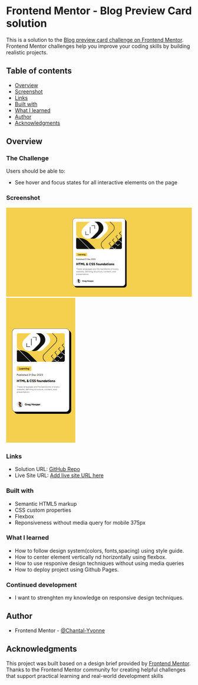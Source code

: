 # Frontend Mentor - Blog Preview Card solution

This is a solution to the [Blog preview card challenge on Frontend Mentor](https://www.frontendmentor.io/challenges/blog-preview-card-ckPaj01IcS). Frontend Mentor challenges help you improve your coding skills by building realistic projects. 

## Table of contents

  - [Overview](#overview)
  - [Screenshot](#screenshot)
  - [Links](#links)
  - [Built with](#built-with)
  - [What I learned](#what-i-learned)
  - [Author](#author)
  - [Acknowledgments](#acknowledgments)


## Overview

### The Challenge
Users should be able to:

- See hover and focus states for all interactive elements on the page

### Screenshot

![Screenshot of the finished Blog preview card ](./assets/images/desktop-1440px.png)
![Screenshot of the finished Blog preview card ](./assets/images/mobile-preview.png)

### Links

- Solution URL: [GitHub Repo](https://github.com/Chantal-Yvonne/blog-preview-card)
- Live Site URL: [Add live site URL here]( https://chantal-yvonne.github.io/blog-preview-card/)

### Built with

- Semantic HTML5 markup
- CSS custom properties
- Flexbox
- Reponsiveness without media query for mobile 375px


### What I learned
- How to follow  design system(colors, fonts,spacing) using  style guide.
- How to center element vertically nd horizontally using flexbox.
- How to use responive design techniques without using media queries
- How to deploy  project using Github Pages.

### Continued development
- I want to strenghten my knowledge on responsive design techniques.

## Author

- Frontend Mentor - [@Chantal-Yvonne](https://www.frontendmentor.io/profile/Chantal-Yvonne)

## Acknowledgments

This project was built based on a design brief provided by [Frontend Mentor](https://www.frontendmentor.io/).
Thanks to the Frontend Mentor community for creating helpful challenges that support practical learning and real-world development skills

